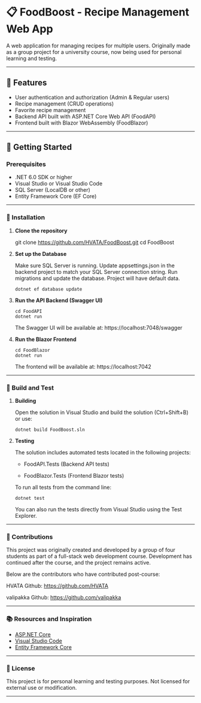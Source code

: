 ﻿# 📋 FoodBoost - Recipe Management Web App

A web application for managing recipes for multiple users. Originally made as a group project for a university course, now being used for personal learning and testing.

---

## 🌟 Features
- User authentication and authorization (Admin & Regular users)
- Recipe management (CRUD operations)
- Favorite recipe management
- Backend API built with ASP.NET Core Web API (FoodAPI)
- Frontend built with Blazor WebAssembly (FoodBlazor)

---

## 🚀 Getting Started

### Prerequisites
- .NET 6.0 SDK or higher
- Visual Studio or Visual Studio Code
- SQL Server (LocalDB or other)
- Entity Framework Core (EF Core)

---

### 🔧 Installation

1. **Clone the repository**
																																																														
	git clone https://github.com/HVATA/FoodBoost.git
    cd FoodBoost

2. **Set up the Database** 
	
	Make sure SQL Server is running.
	Update appsettings.json in the backend project to match your SQL Server connection string.
	Run migrations and update the database. Project will have default data.
    		
	   dotnet ef database update

3. **Run the API Backend (Swagger UI)**
		
	   cd FoodAPI
       dotnet run

	The Swagger UI will be available at: https://localhost:7048/swagger

4. **Run the Blazor Frontend**

	   cd FoodBlazor
       dotnet run

	The frontend will be available at: https://localhost:7042

---

### 🧩 Build and Test

1. **Building**
																																																														
	Open the solution in Visual Studio and build the solution (Ctrl+Shift+B) or use:
    
	   dotnet build FoodBoost.sln

2. **Testing** 
	
	The solution includes automated tests located in the following projects:
	
	  - FoodAPI.Tests (Backend API tests)

	  - FoodBlazor.Tests (Frontend Blazor tests)

	To run all tests from the command line:
    		
	   dotnet test

	You can also run the tests directly from Visual Studio using the Test Explorer.

---

### 🤝 Contributions

This project was originally created and developed by a group of four students as part of a full-stack web development course. 
Development has continued after the course, and the project remains active.

Below are the contributors who have contributed post-course:

HVATA Github: https://github.com/HVATA

valipakka Github: https://github.com/valipakka

---

### 📚 Resources and Inspiration

   - [ASP.NET Core](https://github.com/aspnet/Home)
   - [Visual Studio Code](https://github.com/Microsoft/vscode)
   - [Entity Framework Core](https://learn.microsoft.com/en-us/ef/core/)

---

### 📜 License

   This project is for personal learning and testing purposes. Not licensed for external use or modification.

---
